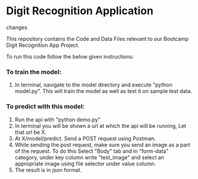 # Digit Recognition Application
changes

This repository contains the Code and Data Files relevant to our Bootcamp
Digit Recognition App Project.

To run this code follow the below given instructions:

<h3>To train the model:</h3>

1) In terminal, navigate to the model directory and execute "python model.py". This will train the model as well as test it on sample test data.

<h3>To predict with this model:</h3>
<ol>
<li>Run the api with "python demo.py"</li>
<li>In terminal you will be shown a url at which the api will be running, Let that url be X.</li>
<li>At X/model/predict. Send a POST request using Postman.</li>
<li>While sending the post request, make sure you send an image as a part of the request. To do this Select "Body" tab and in
"form-data" category, under key column write "test_image" and select an appropriate image using file selector under value column.</li>
<li>The result is in json format.</li>
</ol>
